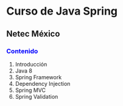 # Curso de Java Spring 

## Netec México

### <h3 style="color: blue">Contenido</h3>

1. Introducción
2. Java 8
3. Spring Framework
4. Dependency Injection
5. Spring MVC
6. Spring Validation